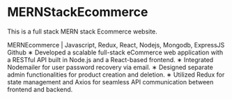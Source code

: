 # MERNStackEcommerce
This is a full stack MERN stack Ecommerce website.


MERNEcommerce | Javascript, Redux, React, Nodejs, Mongodb, ExpressJS Github
∗ Developed a scalable full-stack eCommerce web application with a RESTful API built in Node.js and a
React-based frontend.
∗ Integrated Nodemailer for user password recovery via email.
∗ Designed separate admin functionalities for product creation and deletion.
∗ Utilized Redux for state management and Axios for seamless API communication between frontend and
backend.
